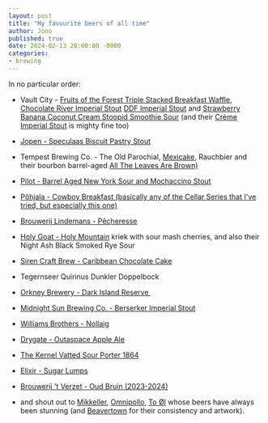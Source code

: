 ```yaml
---
layout: post
title: "My favourite beers of all time"
author: Jono
published: true
date: 2024-02-13 20:00:00 -0000
categories: 
- brewing
---
```

In no particular order:

-   Vault City - [Fruits of the Forest Triple Stacked Breakfast Waffle](https://vaultcity.co.uk/products/fruits-of-the-forest-triple-stacked-breakfast-waffle-1), [Chocolate River Imperial Stout](https://vaultcity.co.uk/products/chocolate-river-imperial-stout) [DDF Imperial Stout](https://vaultcity.co.uk/products/ddf-gingerbread-imperial-stout-vault-city-x-nerdbrewing) and [Strawberry Banana Coconut Cream Stoopid Smoothie Sour](https://vaultcity.co.uk/collections/stoopid) (and their [Crème Imperial Stout](https://vaultcity.co.uk/products/creme-imperial-stout) is mighty fine too)

-   [Jopen - Speculaas Biscuit Pastry Stout](https://www.jopenbier.nl/product/meesterstuk-2022/)

-   Tempest Brewing Co. - The Old Parochial, [Mexicake](https://www.tempestbrewco.com/item/257/TempestBrewCo/Mexicake-440ml-can.html), Rauchbier and their bourbon barrel-aged [All The Leaves Are Brown)](https://www.tempestbrewco.com/item/167/TempestBrewCo/Bourbon-Barrel-Aged-All-The-Leaves-Are-Brown-330ml-can.html)

-   [Pilot - Barrel Aged New York Sour and Mochaccino Stout](https://pilotbeer.co.uk/)

-   [Põhjala - Cowboy Breakfast (basically any of the Cellar Series that I've tried, but especially this one)](https://pohjalabeer.com/cellar-series)

-   [Brouwerij Lindemans - Pêcheresse](https://www.lindemans.be/)

-   [Holy Goat - Holy Mountain](https://holygoat.beer/product/holy-mountain-23/) kriek with sour mash cherries, and also their Night Ash Black Smoked Rye Sour


-   [Siren Craft Brew - Caribbean Chocolate Cake](https://www.sirencraftbrew.com/beers/caribbean-chocolate-cake)

-   Tegernseer Quirinus Dunkler Doppelbock

-   [Orkney Brewery - Dark Island Reserve ](https://www.orkneybrewery.co.uk/beer/dark-island-reserve)

-   [Midnight Sun Brewing Co. - Berserker Imperial Stout](https://midnightsunbrewing.com/beers/berserker-2022/)

-   [Williams Brothers - Nollaig](https://williamsbrosbrew.com/products/nollaig-1l-swingtop)

-   [Drygate - Outaspace Apple Ale](https://www.drygate.com/beers/spectrum-archive)

- [The Kernel Vatted Sour Porter 1864](https://store.thekernelbrewery.com/products/vatted-stout-porter-1864-8-2-750ml)


-   [Elixir - Sugar Lumps](https://www.cellarmonk.com/american-porter-stout/imperial-stout/elixir-sugar-lumps/)

-   [Brouwerij 't Verzet - Oud Bruin (2023-2024)](https://brouwerijtverzet.be/en/brouwsel#oud)


-   and shout out to [Mikkeller](https://shop.mikkeller.com/), [Omnipollo](https://www.instagram.com/omnipollo/?hl=en), [To Øl](https://toolbeer.dk/) whose beers have always been stunning (and [Beavertown](https://beavertownbrewery.co.uk/) for their consistency and artwork).
